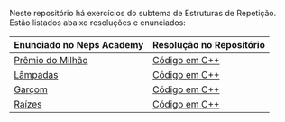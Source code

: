 Neste repositório há exercícios do subtema de Estruturas de Repetição. Estão listados abaixo resoluções e enunciados:

| **Enunciado no Neps Academy** | **Resolução no Repositório** |
|-------------------------------|------------------------------|
|[Prêmio do Milhão](https://neps.academy/br/exercise/48)|[Código em C++](https://github.com/AndreotiK/NepsAcademy/blob/main/Programação%20Básica/Estruturas%20de%20Repetição/Códigos/Prêmio%20do%20Milhão.cpp)|
|[Lâmpadas](https://neps.academy/br/exercise/52)|[Código em C++](https://github.com/AndreotiK/NepsAcademy/blob/main/Programação%20Básica/Estruturas%20de%20Repetição/Códigos/Lâmpadas.cpp)|
|[Garçom](https://neps.academy/br/exercise/324)|[Código em C++](https://github.com/AndreotiK/NepsAcademy/blob/main/Programação%20Básica/Estruturas%20de%20Repetição/Códigos/Garçom.cpp)|
|[Raízes](https://neps.academy/br/exercise/1256)|[Código em C++](https://github.com/AndreotiK/NepsAcademy/blob/main/Programação%20Básica/Estruturas%20de%20Repetição/Códigos/Raízes.cpp)|